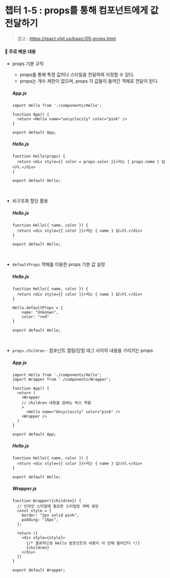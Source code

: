 # 챕터 1-5 : props를 통해 컴포넌트에게 값 전달하기

> 참고 : https://react.vlpt.us/basic/05-props.html

#### 📕 주로 배운 내용

- props 기본 규칙

  - props를 통해 특정 값이나 스타일을 전달하여 지정할 수 있다.
  - props는 개수 제한이 없으며, props 각 값들이 들어간 객체로 전달이 된다.

  ##### App.js

  ```{.javascript}
  import Hello from './components/Hello';

  function App() {
    return <Hello name="uncyclocity" color="pink" />
  }

  export default App;
  ```

  ##### Hello.js

  ```{.javascript}
  function Hello(props) {
    return <div style={{ color = props.color }}>저는 { props.name } 입니다.</div>
  }

  export default Hello;
  ```

  <br>

- 비구조화 할당 활용

  ##### Hello.js

  ```{.javascript}
  function Hello({ name, color }) {
    return <div style={{ color }}>저는 { name } 입니다.</div>
  }

  export default Hello;
  ```

  <br>

- `defaultProps` 객체를 이용한 props 기본 값 설정

  ##### Hello.js

  ```{.javascript}
  function Hello({ name, color }) {
    return <div style={{ color }}>저는 { name } 입니다.</div>
  }

  Hello.defaultProps = {
      name: "Unkonwn",
      color: "red"
  }

  export default Hello;
  ```

  <br>

- `props.children` - 컴포넌트 열림/닫힘 태그 사이의 내용을 가리키는 props

  ##### App.js

  ```{.javascript}
  import Hello from './components/Hello';
  import Wrapper from './components/Wrapper';

  function App() {
    return (
      <Wrapper
      // children 내용을 감싸는 박스 역할
      >
        <Hello name="Uncyclocity" color="pink" />
      <Wrapper />
    )
  }

  export default App;
  ```

  ##### Hello.js

  ```{.javascript}
  function Hello({ name, color }) {
    return <div style={{ color }}>저는 { name } 입니다.</div>
  }

  export default Hello;
  ```

  ##### Wrapper.js

  ```{.javascript}
  function Wrapper({children}) {
    // 인라인 스타일에 필요한 스타일링 객체 생성
    const style = {
      border: "2px solid pink",
      padding: "16px",
    };

    return ({
      <div style={style}>
        {/* 결과적으로 Hello 컴포넌트의 내용이 이 안에 들어간다 */}
        {children}
      </div>
    })
  }

  export default Wrapper;
  ```
